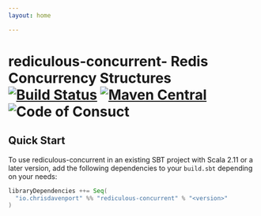 ```yaml
---
layout: home

---
```


# rediculous-concurrent- Redis Concurrency Structures [![Build Status](https://travis-ci.com/ChristopherDavenport/rediculous-concurrent.svg?branch=master)](https://travis-ci.com/ChristopherDavenport/rediculous-concurrent) [![Maven Central](https://maven-badges.herokuapp.com/maven-central/io.chrisdavenport/rediculous-concurrent_2.13/badge.svg)](https://maven-badges.herokuapp.com/maven-central/io.chrisdavenport/rediculous-concurrent_2.13) ![Code of Consuct](https://img.shields.io/badge/Code%20of%20Conduct-Scala-blue.svg)


## Quick Start

To use rediculous-concurrent in an existing SBT project with Scala 2.11 or a later version, add the following dependencies to your
`build.sbt` depending on your needs:

```scala
libraryDependencies ++= Seq(
  "io.chrisdavenport" %% "rediculous-concurrent" % "<version>"
)
```
